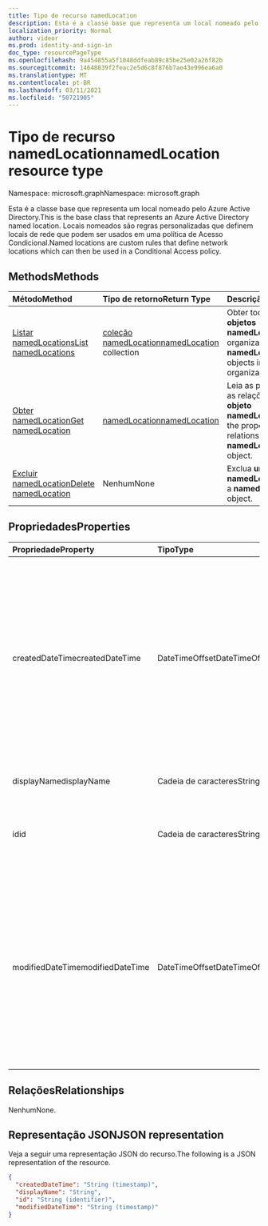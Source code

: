 ```yaml
---
title: Tipo de recurso namedLocation
description: Esta é a classe base que representa um local nomeado pelo Azure Active Directory. Locais nomeados são regras personalizadas que definem locais de rede que podem ser usados em uma política de Acesso Condicional.
localization_priority: Normal
author: videor
ms.prod: identity-and-sign-in
doc_type: resourcePageType
ms.openlocfilehash: 9a454855a5f1048ddfeab89c85be25e02a26f82b
ms.sourcegitcommit: 14648839f2feac2e5d6c8f876b7ae43e996ea6a0
ms.translationtype: MT
ms.contentlocale: pt-BR
ms.lasthandoff: 03/11/2021
ms.locfileid: "50721905"
---
```

# <a name="namedlocation-resource-type"></a><span data-ttu-id="6d4bc-104">Tipo de recurso namedLocation</span><span class="sxs-lookup"><span data-stu-id="6d4bc-104">namedLocation resource type</span></span>

<span data-ttu-id="6d4bc-105">Namespace: microsoft.graph</span><span class="sxs-lookup"><span data-stu-id="6d4bc-105">Namespace: microsoft.graph</span></span>

<span data-ttu-id="6d4bc-106">Esta é a classe base que representa um local nomeado pelo Azure Active Directory.</span><span class="sxs-lookup"><span data-stu-id="6d4bc-106">This is the base class that represents an Azure Active Directory named location.</span></span> <span data-ttu-id="6d4bc-107">Locais nomeados são regras personalizadas que definem locais de rede que podem ser usados em uma política de Acesso Condicional.</span><span class="sxs-lookup"><span data-stu-id="6d4bc-107">Named locations are custom rules that define network locations which can then be used in a Conditional Access policy.</span></span>

## <a name="methods"></a><span data-ttu-id="6d4bc-108">Methods</span><span class="sxs-lookup"><span data-stu-id="6d4bc-108">Methods</span></span>

| <span data-ttu-id="6d4bc-109">Método</span><span class="sxs-lookup"><span data-stu-id="6d4bc-109">Method</span></span>       | <span data-ttu-id="6d4bc-110">Tipo de retorno</span><span class="sxs-lookup"><span data-stu-id="6d4bc-110">Return Type</span></span> | <span data-ttu-id="6d4bc-111">Descrição</span><span class="sxs-lookup"><span data-stu-id="6d4bc-111">Description</span></span> |
|:-------------|:------------|:------------|
| [<span data-ttu-id="6d4bc-112">Listar namedLocations</span><span class="sxs-lookup"><span data-stu-id="6d4bc-112">List namedLocations</span></span>](../api/conditionalaccessroot-list-namedlocations.md) | <span data-ttu-id="6d4bc-113">[coleção namedLocation](namedLocation.md)</span><span class="sxs-lookup"><span data-stu-id="6d4bc-113">[namedLocation](namedLocation.md) collection</span></span> | <span data-ttu-id="6d4bc-114">Obter todos os **objetos namedLocation** na organização.</span><span class="sxs-lookup"><span data-stu-id="6d4bc-114">Get all the **namedLocation** objects in the organization.</span></span> |
| [<span data-ttu-id="6d4bc-115">Obter namedLocation</span><span class="sxs-lookup"><span data-stu-id="6d4bc-115">Get namedLocation</span></span>](../api/namedlocation-get.md) | [<span data-ttu-id="6d4bc-116">namedLocation</span><span class="sxs-lookup"><span data-stu-id="6d4bc-116">namedLocation</span></span>](namedlocation.md) | <span data-ttu-id="6d4bc-117">Leia as propriedades e as relações de um **objeto namedLocation.**</span><span class="sxs-lookup"><span data-stu-id="6d4bc-117">Read the properties and relationships of a **namedLocation** object.</span></span> |
| [<span data-ttu-id="6d4bc-118">Excluir namedLocation</span><span class="sxs-lookup"><span data-stu-id="6d4bc-118">Delete namedLocation</span></span>](../api/namedlocation-delete.md) | <span data-ttu-id="6d4bc-119">Nenhum</span><span class="sxs-lookup"><span data-stu-id="6d4bc-119">None</span></span> | <span data-ttu-id="6d4bc-120">Exclua **um objeto namedLocation.**</span><span class="sxs-lookup"><span data-stu-id="6d4bc-120">Delete a **namedLocation** object.</span></span> |

## <a name="properties"></a><span data-ttu-id="6d4bc-121">Propriedades</span><span class="sxs-lookup"><span data-stu-id="6d4bc-121">Properties</span></span>

| <span data-ttu-id="6d4bc-122">Propriedade</span><span class="sxs-lookup"><span data-stu-id="6d4bc-122">Property</span></span>     | <span data-ttu-id="6d4bc-123">Tipo</span><span class="sxs-lookup"><span data-stu-id="6d4bc-123">Type</span></span>        | <span data-ttu-id="6d4bc-124">Descrição</span><span class="sxs-lookup"><span data-stu-id="6d4bc-124">Description</span></span> |
|:-------------|:------------|:------------|
|<span data-ttu-id="6d4bc-125">createdDateTime</span><span class="sxs-lookup"><span data-stu-id="6d4bc-125">createdDateTime</span></span>|<span data-ttu-id="6d4bc-126">DateTimeOffset</span><span class="sxs-lookup"><span data-stu-id="6d4bc-126">DateTimeOffset</span></span>|<span data-ttu-id="6d4bc-127">O tipo Timestamp representa a data e a hora de criação do local usando o formato ISO 8601 e está sempre em horário UTC.</span><span class="sxs-lookup"><span data-stu-id="6d4bc-127">The Timestamp type represents creation date and time of the location using ISO 8601 format and is always in UTC time.</span></span> <span data-ttu-id="6d4bc-128">Por exemplo, meia-noite UTC em 1 de janeiro de 2014 é `2014-01-01T00:00:00Z`.</span><span class="sxs-lookup"><span data-stu-id="6d4bc-128">For example, midnight UTC on Jan 1, 2014 is `2014-01-01T00:00:00Z`.</span></span> <span data-ttu-id="6d4bc-129">Somente leitura.</span><span class="sxs-lookup"><span data-stu-id="6d4bc-129">Read-only.</span></span>|
|<span data-ttu-id="6d4bc-130">displayName</span><span class="sxs-lookup"><span data-stu-id="6d4bc-130">displayName</span></span>|<span data-ttu-id="6d4bc-131">Cadeia de caracteres</span><span class="sxs-lookup"><span data-stu-id="6d4bc-131">String</span></span>|<span data-ttu-id="6d4bc-132">Nome acessível para humanos do local.</span><span class="sxs-lookup"><span data-stu-id="6d4bc-132">Human-readable name of the location.</span></span>|
|<span data-ttu-id="6d4bc-133">id</span><span class="sxs-lookup"><span data-stu-id="6d4bc-133">id</span></span>|<span data-ttu-id="6d4bc-134">Cadeia de caracteres</span><span class="sxs-lookup"><span data-stu-id="6d4bc-134">String</span></span>|<span data-ttu-id="6d4bc-135">Identificador de um objeto namedLocation.</span><span class="sxs-lookup"><span data-stu-id="6d4bc-135">Identifier of a namedLocation object.</span></span> <span data-ttu-id="6d4bc-136">Somente leitura.</span><span class="sxs-lookup"><span data-stu-id="6d4bc-136">Read-only.</span></span>|
|<span data-ttu-id="6d4bc-137">modifiedDateTime</span><span class="sxs-lookup"><span data-stu-id="6d4bc-137">modifiedDateTime</span></span>|<span data-ttu-id="6d4bc-138">DateTimeOffset</span><span class="sxs-lookup"><span data-stu-id="6d4bc-138">DateTimeOffset</span></span>|<span data-ttu-id="6d4bc-139">O tipo Timestamp representa a última data e hora modificadas do local usando o formato ISO 8601 e está sempre em horário UTC.</span><span class="sxs-lookup"><span data-stu-id="6d4bc-139">The Timestamp type represents last modified date and time of the location using ISO 8601 format and is always in UTC time.</span></span> <span data-ttu-id="6d4bc-140">Por exemplo, meia-noite UTC em 1 de janeiro de 2014 é `2014-01-01T00:00:00Z`.</span><span class="sxs-lookup"><span data-stu-id="6d4bc-140">For example, midnight UTC on Jan 1, 2014 is `2014-01-01T00:00:00Z`.</span></span> <span data-ttu-id="6d4bc-141">Somente leitura.</span><span class="sxs-lookup"><span data-stu-id="6d4bc-141">Read-only.</span></span>|

## <a name="relationships"></a><span data-ttu-id="6d4bc-142">Relações</span><span class="sxs-lookup"><span data-stu-id="6d4bc-142">Relationships</span></span>

<span data-ttu-id="6d4bc-143">Nenhum</span><span class="sxs-lookup"><span data-stu-id="6d4bc-143">None.</span></span>

## <a name="json-representation"></a><span data-ttu-id="6d4bc-144">Representação JSON</span><span class="sxs-lookup"><span data-stu-id="6d4bc-144">JSON representation</span></span>

<span data-ttu-id="6d4bc-145">Veja a seguir uma representação JSON do recurso.</span><span class="sxs-lookup"><span data-stu-id="6d4bc-145">The following is a JSON representation of the resource.</span></span>

<!-- {
  "blockType": "resource",
  "optionalProperties": [

  ],
  "@odata.type": "microsoft.graph.namedLocation",
  "keyProperty": "id"
}-->

```json
{
  "createdDateTime": "String (timestamp)",
  "displayName": "String",
  "id": "String (identifier)",
  "modifiedDateTime": "String (timestamp)"
}
```

<!-- uuid: 16cd6b66-4b1a-43a1-adaf-3a886856ed98
2019-02-04 14:57:30 UTC -->
<!-- {
  "type": "#page.annotation",
  "description": "namedLocation resource",
  "keywords": "",
  "section": "documentation",
  "tocPath": ""
}-->

